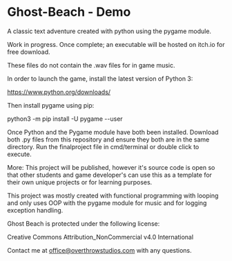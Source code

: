# Ghost-Beach - Demo
A classic text adventure created with python using the pygame module.

Work in progress.
Once complete; an executable will be hosted on itch.io for free download.

These files do not contain the .wav files for in game music.

In order to launch the game, install the latest version of Python 3:

https://www.python.org/downloads/

Then install pygame using pip:

python3 -m pip install -U pygame --user

Once Python and the Pygame module have both been installed. 
Download both .py files from this repository and ensure they both are in the same directory.
Run the finalproject file in cmd/terminal or double click to execute.

More:
This project will be published, however it's source code is open 
so that other students and game developer's can use this as a template for their own unique projects or for learning purposes.

This project was mostly created with functional programming with looping and only uses 
OOP with the pygame module for music and for logging exception handling.


Ghost Beach is protected under the following license:

Creative Commons Attribution_NonCommercial v4.0 International


Contact me at office@overthrowstudios.com with any questions. 
